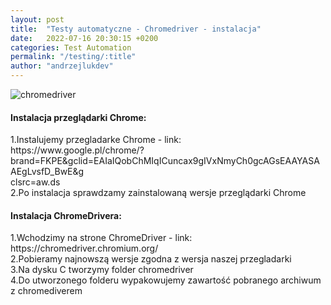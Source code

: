 ```yaml
---
layout: post
title:  "Testy automatyczne - Chromedriver - instalacja"
date:   2022-07-16 20:30:15 +0200
categories: Test Automation
permalink: "/testing/:title"
author: "andrzejlukdev"
---
```

<img src="img/img_setup_chromedriver.png" alt="chromedriver">

<h4>Instalacja przeglądarki Chrome:</h4>
1.Instalujemy przegladarke Chrome - link:<br>
https://www.google.pl/chrome/?brand=FKPE&gclid=EAIaIQobChMIqICuncax9gIVxNmyCh0gcAGsEAAYASAAEgLvsfD_BwE&g<br>
clsrc=aw.ds<br>
2.Po instalacja sprawdzamy zainstalowaną wersje przeglądarki Chrome<br>

<h4>Instalacja ChromeDrivera:</h4>
1.Wchodzimy na strone ChromeDriver - link: https://chromedriver.chromium.org/<br>
2.Pobieramy najnowszą wersje zgodna z wersja naszej przegladarki<br>
3.Na dysku C tworzymy folder chromedriver<br>
4.Do utworzonego folderu wypakowujemy zawartość pobranego archiwum z chromediverem<br>
